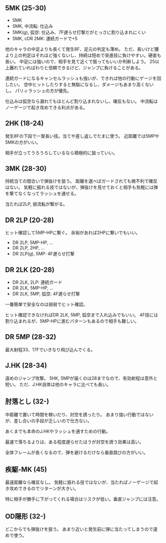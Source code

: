 ## 5MK (25-30)

- 5MK
- 5MK, 中流転: 仕込み
- 5MK(g), 弧空: 仕込み、7F遅らせ打撃だがとっさに割り込まれにくい
- 5MK, cDR 2MK: 連続ガードで+5

他のキャラの中足よりも長くて発生8F、足元の判定も薄め。
ただ、長いけど腰より上の判定はそれほど強くないし、持続は短めで突進技に負けやすい。硬直も長い。
中足には強いので、相手を見て近くで振ってもいいか判断しよう。
25以上離れていればわりと信頼できるけど、ジャンプに負けることがある。

連続ガードになるキャンセルラッシュも強いが、できれば他の行動にゲージを回したい。
空中ヒットしたりすると無駄になるし、ダメージもあまり高くないし。
パリィラッシュの方が優先。

仕込みは弧空なら漏れてもほとんど割り込まれないし、確反もない。
中流転はノーゲージで起き攻めできる利点がある。

## 2HK (18-24)

発生8Fの下段で一案長い技。当てや差し返しでたまに使う。
近距離では5MPや5MKの方がいい。

相手が立ってうろうろしているなら積極的に狙っていい。

## 3MK (28-30)

持続当ての間合いで弾抜けを狙う。
距離を選べばガードされても微不利で確反はない。
気軽に振れる技ではないが、弾抜けを見せておくと相手も気軽には弾を撃てなくなってラッシュを通せる。

当たれば2LP, 弱流転が繋がる。

## DR 2LP (20-28)

ヒット確認して5MP-HPに繋ぐ。
余裕があれば2HPに繋いでもいい。

- DR 2LP, 5MP-HP, ...
- DR 2LP, 2HP, ...
- DR 2LP(g), 5MP: 4F遅らせ打撃

## DR 2LK (20-28)

- DR 2LK, 2LP: 連続ガード
- DR 2LK, 5MP-HP, ...
- DR 2LK, 5MP, 弧空: 4F遅らせ打撃

一番簡単で安全なのは弱弱でヒット確認。

ヒット確認できなければDR 2LK, 5MP, 弧空まで入れ込みでもいい。
4F技には割り込まれるが、5MP-HPに進むパターンもあるので相手も難しい。

## DR 5MP (28-32)

最大射程33、17Fでいきなり飛び込んでくる。

## J.HK (28-34)

遠めのジャンプ攻撃。
5HK, 5MPが届くのは28までなので、有効射程は意外と短い。
ただ、J.HK自体は他のキャラに比べても長い。

## 肘落とし (32-)

中距離で置いて時間を稼いだり、対空を誘ったり。
あまり強い行動ではないが、差し合いの手段が乏しいので仕方ない。

あくまでも本命のJ.HKやラッシュを通すための行動。

最速で落ちるよりは、ある程度遅らせたほうが対空を誘う効果は高い。

全体フレームが長くなるので、弾を避けるだけなら垂直跳びの方がいい。

## 疾駆-MK (45)

最遠距離なら確反なし。
気軽に振れる技ではないが、当たればノーゲージで起き攻めできるのでリターンが大きい。

特に相手が勝手に下がってくれる場合はリスクが低い。垂直ジャンプには注意。

## OD隠形 (32-)

どこからでも弾抜けを狙う。
あまり近いと発生前に弾に当たってしまうので遠めで使う。
